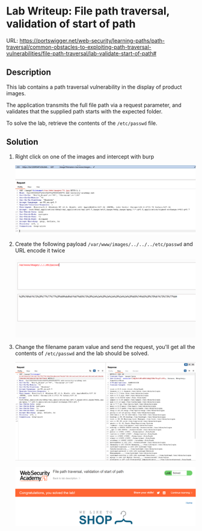 # Lab Writeup: File path traversal, validation of start of path

URL: https://portswigger.net/web-security/learning-paths/path-traversal/common-obstacles-to-exploiting-path-traversal-vulnerabilities/file-path-traversal/lab-validate-start-of-path#

## Description

This lab contains a path traversal vulnerability in the display of product images.

The application transmits the full file path via a request parameter, and validates that the supplied path starts with the expected folder.

To solve the lab, retrieve the contents of the `/etc/passwd` file.

## Solution

1. Right click on one of the images and intercept with burp

   ![start-path-traversal](/assets/start-path-traversal.png)

2. Create the following payload `/var/www/images/../../../etc/passwd` and URL encode it twice

   ![start-path-traversal-1](/assets/start-path-traversal-1.png)

3. Change the filename param value and send the request, you'll get all the contents of `/etc/passwd` and the lab should be solved.

   ![start-path-traversal-2](/assets/start-path-traversal-2.png)

   ![start-path-traversal-4](/assets/start-path-traversal-3.png)

